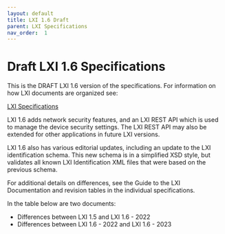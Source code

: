 ```yaml
---
layout: default
title: LXI 1.6 Draft
parent: LXI Specifications
nav_order:  1
---
```

# Draft LXI 1.6 Specifications

This is the DRAFT LXI 1.6 version of  the specifications. For information
on how LXI documents are organized see:

   [LXI Specifications](https://public.lxistandard.org/specifications.html)
   
LXI 1.6 adds network security features, and an LXI REST API which is
used to manage the device security settings.  The LXI REST API
may also be extended for other applications in future LXI versions.

LXI 1.6 also has various editorial updates, including an update
to the LXI identification schema.  This new schema is in a simplified
XSD style, but validates all known LXI Identification XML files 
that were based on the previous schema.

For additional details on differences, see the Guide to the LXI 
Documentation and revision tables in the individual specifications.

In the table below are two documents:
   - Differences between LXI 1.5 and LXI 1.6 - 2022
   - Differences between LXI 1.6 - 2022 and LXI 1.6 - 2023
